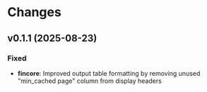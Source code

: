 # Changes

## v0.1.1 (2025-08-23)

### Fixed
- **fincore**: Improved output table formatting by removing unused "min_cached page" column from display headers
